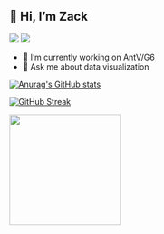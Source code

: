 ## 👋 Hi, I’m Zack

<!---
TZZack/TZZack is a ✨ special ✨ repository because its `README.md` (this file) appears on your GitHub profile.
You can click the Preview link to take a look at your changes.
--->
[![](https://img.shields.io/endpoint?url=https://awards.antv.vision/tzzack-g6-contributor.json)](https://github.com/antvis/g6)
[![](https://img.shields.io/endpoint?url=https://awards.antv.vision/tzzack-g6-skilled.json)](https://github.com/antvis/g6)

- 🔭 I’m currently working on AntV/G6
- 💬 Ask me about data visualization

[![Anurag's GitHub stats](https://github-readme-stats.vercel.app/api?username=TZZack&theme=onedark&count_private=true&show_icons=true)](https://github.com/anuraghazra/github-readme-stats)

[![GitHub Streak](https://github-readme-streak-stats.herokuapp.com?user=TZZack)](https://git.io/streak-stats)

<img src="https://bubkoo-server.vercel.app/365dots" height="196"/>
